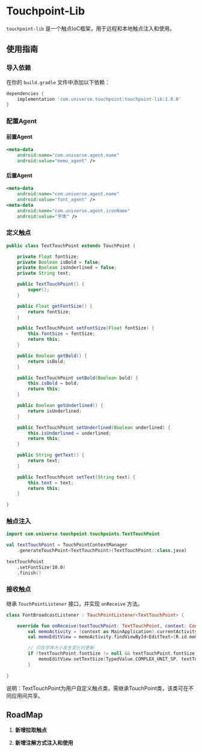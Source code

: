 # Touchpoint-Lib

`touchpoint-lib` 是一个触点IoC框架，用于远程和本地触点注入和使用。

## 使用指南

### 导入依赖

在你的 `build.gradle` 文件中添加以下依赖：

```gradle
dependencies {
    implementation 'com.universe.touchpoint:touchpoint-lib:1.0.0'
}
```

### 配置Agent

#### 前置Agent
```xml
<meta-data
    android:name="com.universe.agent.name"
    android:value="memo_agent" />
```

#### 后置Agent
```xml
<meta-data
    android:name="com.universe.agent.name"
    android:value="font_agent" />
<meta-data
    android:name="com.universe.agent.iconName"
    android:value="字体" />
```

### 定义触点
```java
public class TextTouchPoint extends TouchPoint {

    private Float fontSize;
    private Boolean isBold = false;
    private Boolean isUnderlined = false;
    private String text;

    public TextTouchPoint() {
        super();
    }

    public Float getFontSize() {
        return fontSize;
    }

    public TextTouchPoint setFontSize(Float fontSize) {
        this.fontSize = fontSize;
        return this;
    }

    public Boolean getBold() {
        return isBold;
    }

    public TextTouchPoint setBold(Boolean bold) {
        this.isBold = bold;
        return this;
    }

    public Boolean getUnderlined() {
        return isUnderlined;
    }

    public TextTouchPoint setUnderlined(Boolean underlined) {
        this.isUnderlined = underlined;
        return this;
    }

    public String getText() {
        return text;
    }

    public TextTouchPoint setText(String text) {
        this.text = text;
        return this;
    }

}
```

### 触点注入
```kotlin
import com.universe.touchpoint.touchpoints.TextTouchPoint

val textTouchPoint = TouchPointContextManager
    .generateTouchPoint<TextTouchPoint>(TextTouchPoint::class.java)
            
textTouchPoint
    .setFontSize(10.0)
    .finish()
```

### 接收触点

继承 `TouchPointListener` 接口，并实现 `onReceive` 方法。

```kotlin
class FontBroadcastListener : TouchPointListener<TextTouchPoint> {

    override fun onReceive(textTouchPoint: TextTouchPoint, context: Context) {
        val memoActivity = (context as MainApplication).currentActivity as MemoActivity
        val memoEditView = memoActivity.findViewById<EditText>(R.id.memo_text_view)

        // 只在字体大小发生变化时更新
        if (textTouchPoint.fontSize != null && textTouchPoint.fontSize != 1f) {
            memoEditView.setTextSize(TypedValue.COMPLEX_UNIT_SP, textTouchPoint.fontSize)
        }
        
}
```

说明：TextTouchPoint为用户自定义触点类，需继承TouchPoint类，该类可在不同应用间共享。

## RoadMap

1. **新增拉取触点**

2. **新增注解方式注入和使用**